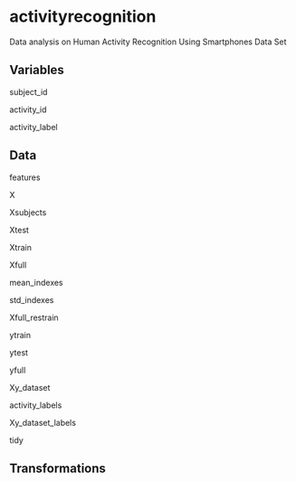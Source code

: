 activityrecognition
===================

Data analysis on Human Activity Recognition Using Smartphones Data Set


Variables
---------
subject_id

activity_id

activity_label


Data
----
features

X

Xsubjects

Xtest

Xtrain

Xfull

mean_indexes

std_indexes

Xfull_restrain

ytrain

ytest

yfull

Xy_dataset

activity_labels

Xy_dataset_labels

tidy


Transformations 
---------------